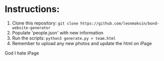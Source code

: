 # Instructions:
1. Clone this repository: `git clone https://github.com/leonmaksin/bond-website-generator`
2. Populate 'people.json' with new information
3. Run the scripts: `python3 generate.py > team.html`
4. Remember to upload any new photos and update the html on iPage

God I hate iPage
